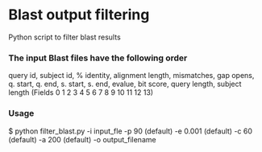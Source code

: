 # Blast output filtering
Python script to filter blast results


### The input Blast files have the following order

query id, subject id, % identity, alignment length, mismatches, gap opens, q. start, q. end, s. start, s. end, evalue, bit score, query length, subject length (Fields 0			1			2 				3   		4   			5   	6   		7  		8  		9     10 		11 			12  			13)

### Usage

$ python filter_blast.py -i input_fle -p 90 (default) -e 0.001 (default) -c 60 (default) -a 200 (default)  -o output_filename



